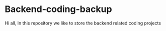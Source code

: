 # Backend-coding-backup
Hi all, In this repository we like to store the backend related coding projects
